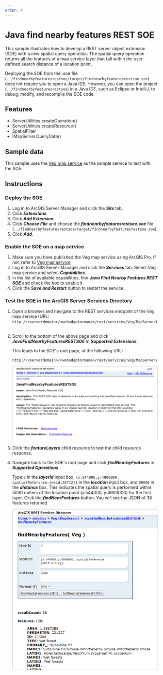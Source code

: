 ```yaml
---
order: 4
---
```


# Java find nearby features REST SOE
This sample illustrates how to develop a REST server object extension (SOE) with a new spatial query operation. The spatial query operation returns all the features of a map service layer that fall within the user-defined search distance of a location point.

Deploying the SOE from the .soe file (`../findnearbyfeaturesrestsoe/target/findnearbyfeaturesrestsoe.soe`) does not require you to open a Java IDE. However, you can open the project (`../findnearbyfeaturesrestsoe`) in a Java IDE, such as Eclipse or IntelliJ, to debug, modify, and recompile the SOE code.


## Features
  * ServerUtilities.createOperation()
  * ServerUtilities.createResource()
  * SpatialFilter
  * IMapServer.QueryData()


## Sample data
This sample uses the [Veg map service](../../../ReadMe.md#2-veg-service) as the sample service to test with the SOE.


## Instructions

### Deploy the SOE

1. Log in to ArcGIS Server Manager and click the ***Site*** tab.
2. Click ***Extensions***.
3. Click ***Add Extension***.
4. Click ***Choose File*** and choose the ***findnearbyfeaturesrestsoe.soe*** file (`../findnearbyfeaturesrestsoe/target/findnearbyfeaturesrestsoe.soe`).
5. Click ***Add***.

### Enable the SOE on a map service

1. Make sure you have published the Veg map service using ArcGIS Pro. If not, refer to [Veg map service](../../../ReadMe.md#2-veg-service)
2. Log in to ArcGIS Server Manager and click the ***Services*** tab. Select Veg map service and select ***Capabilities***.
3. In the list of available capabilities, find ***Java Find Nearby Features REST SOE*** and check the box to enable it.
4. Click the ***Save and Restart*** button to restart the service.

### Test the SOE in the ArcGIS Server Services Directory

1. Open a browser and navigate to the REST services endpoint of the Veg map service (URL: `http://<serverdomain>/<webadaptorname>/rest/services/Veg/MapServer`).
2. Scroll to the bottom of the above page and click ***JavaFindNearbyFeaturesRESTSOE*** in ***Supported Extensions***. 
   
   This leads to the SOE's root page, at the following URL:

   ```
   http://<serverdomain>/<webadaptorname>/rest/services/Veg/MapServer/exts/JavaFindNearbyFeaturesRESTSOE
   ```
   
   ![](../../../../images/javasp/JavaFindREST1.png "Java Find Nearby Features REST SOE Sample")

3. Click the ***featureLayers*** child resource to test the child resource response.    
4. Navigate back to the SOE's root page and click ***findNearbyFeatures*** in ***Supported Operations***. 

   Type `0` in the ***layerId*** input box, `{x:544000,y:4900000, spatialReference:{wkid:26712}}` in the ***location*** input box, and `50000` in the ***distance*** box. This indicates the spatial query is performed within 5000 meters of the location point (x:544000, y:4900000) for the first layer. Click the ***findNearFeatures*** button. You will see the JSON of 38 features returned.

   ![](../../../../images/javasp/JavaFindREST2.png "Java Find Nearby Features REST SOE Sample")
   
